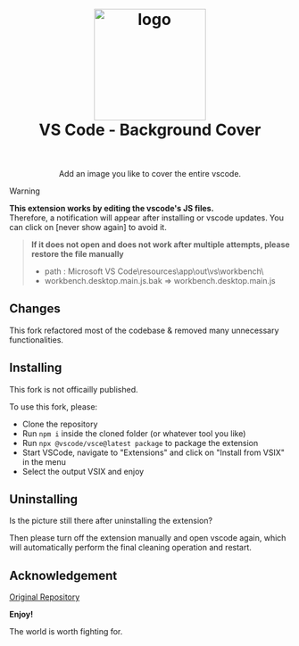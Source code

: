 <h1 align="center">
  <br>
    <img src="https://user-images.githubusercontent.com/14969576/61449520-b55d9900-a987-11e9-9dc9-e81fa416688c.png" alt="logo" width="200">
  <br>
  VS Code - Background Cover
  <br>

  <br>
</h1>

<p align="center">
Add an image you like to cover the entire vscode.
</p>

> [!WARNING]
>
> **This extension works by editing the vscode's JS files.**  
> Therefore, a notification will appear after installing or vscode updates. You can click on [never show again] to avoid it.

> **If it does not open and does not work after multiple attempts, please restore the file manually**
>
> - path : Microsoft VS Code\resources\app\out\vs\workbench\
> - workbench.desktop.main.js.bak => workbench.desktop.main.js

## Changes

This fork refactored most of the codebase & removed many unnecessary functionalities.

## Installing

This fork is not officailly published.

To use this fork, please:
 - Clone the repository
 - Run `npm i` inside the cloned folder (or whatever tool you like)
 - Run `npx @vscode/vsce@latest package` to package the extension
 - Start VSCode, navigate to "Extensions" and click on "Install from VSIX" in the menu
 - Select the output VSIX and enjoy

## Uninstalling

Is the picture still there after uninstalling the extension?

Then please turn off the extension manually and open vscode again, which will automatically perform the final cleaning operation and restart.

## Acknowledgement

[Original Repository](https://github.com/AShujiao/vscode-background-cover)

**Enjoy!**

The world is worth fighting for.
